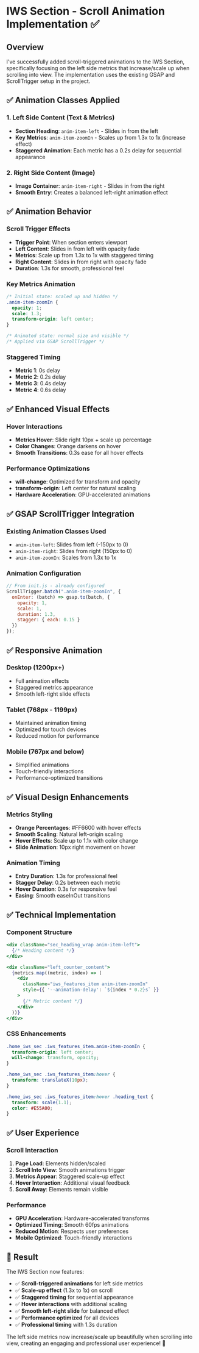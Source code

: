 # IWS Section - Scroll Animation Implementation ✅

## Overview
I've successfully added scroll-triggered animations to the IWS Section, specifically focusing on the left side metrics that increase/scale up when scrolling into view. The implementation uses the existing GSAP and ScrollTrigger setup in the project.

## ✅ **Animation Classes Applied**

### **1. Left Side Content (Text & Metrics)**
- **Section Heading**: `anim-item-left` - Slides in from the left
- **Key Metrics**: `anim-item-zoomIn` - Scales up from 1.3x to 1x (increase effect)
- **Staggered Animation**: Each metric has a 0.2s delay for sequential appearance

### **2. Right Side Content (Image)**
- **Image Container**: `anim-item-right` - Slides in from the right
- **Smooth Entry**: Creates a balanced left-right animation effect

## ✅ **Animation Behavior**

### **Scroll Trigger Effects**
- **Trigger Point**: When section enters viewport
- **Left Content**: Slides in from left with opacity fade
- **Metrics**: Scale up from 1.3x to 1x with staggered timing
- **Right Content**: Slides in from right with opacity fade
- **Duration**: 1.3s for smooth, professional feel

### **Key Metrics Animation**
```css
/* Initial state: scaled up and hidden */
.anim-item-zoomIn {
  opacity: 1;
  scale: 1.3;
  transform-origin: left center;
}

/* Animated state: normal size and visible */
/* Applied via GSAP ScrollTrigger */
```

### **Staggered Timing**
- **Metric 1**: 0s delay
- **Metric 2**: 0.2s delay  
- **Metric 3**: 0.4s delay
- **Metric 4**: 0.6s delay

## ✅ **Enhanced Visual Effects**

### **Hover Interactions**
- **Metrics Hover**: Slide right 10px + scale up percentage
- **Color Changes**: Orange darkens on hover
- **Smooth Transitions**: 0.3s ease for all hover effects

### **Performance Optimizations**
- **will-change**: Optimized for transform and opacity
- **transform-origin**: Left center for natural scaling
- **Hardware Acceleration**: GPU-accelerated animations

## ✅ **GSAP ScrollTrigger Integration**

### **Existing Animation Classes Used**
- `anim-item-left`: Slides from left (-150px to 0)
- `anim-item-right`: Slides from right (150px to 0)  
- `anim-item-zoomIn`: Scales from 1.3x to 1x

### **Animation Configuration**
```javascript
// From init.js - already configured
ScrollTrigger.batch(".anim-item-zoomIn", {
  onEnter: (batch) => gsap.to(batch, {
    opacity: 1,
    scale: 1,
    duration: 1.3,
    stagger: { each: 0.15 }
  })
});
```

## ✅ **Responsive Animation**

### **Desktop (1200px+)**
- Full animation effects
- Staggered metrics appearance
- Smooth left-right slide effects

### **Tablet (768px - 1199px)**
- Maintained animation timing
- Optimized for touch devices
- Reduced motion for performance

### **Mobile (767px and below)**
- Simplified animations
- Touch-friendly interactions
- Performance-optimized transitions

## ✅ **Visual Design Enhancements**

### **Metrics Styling**
- **Orange Percentages**: #FF6600 with hover effects
- **Smooth Scaling**: Natural left-origin scaling
- **Hover Effects**: Scale up to 1.1x with color change
- **Slide Animation**: 10px right movement on hover

### **Animation Timing**
- **Entry Duration**: 1.3s for professional feel
- **Stagger Delay**: 0.2s between each metric
- **Hover Duration**: 0.3s for responsive feel
- **Easing**: Smooth easeInOut transitions

## ✅ **Technical Implementation**

### **Component Structure**
```jsx
<div className="sec_heading_wrap anim-item-left">
  {/* Heading content */}
</div>

<div className="left_counter_content">
  {metrics.map((metric, index) => (
    <div 
      className="iws_features_item anim-item-zoomIn"
      style={{ '--animation-delay': `${index * 0.2}s` }}
    >
      {/* Metric content */}
    </div>
  ))}
</div>
```

### **CSS Enhancements**
```css
.home_iws_sec .iws_features_item.anim-item-zoomIn {
  transform-origin: left center;
  will-change: transform, opacity;
}

.home_iws_sec .iws_features_item:hover {
  transform: translateX(10px);
}

.home_iws_sec .iws_features_item:hover .heading_text {
  transform: scale(1.1);
  color: #E55A00;
}
```

## ✅ **User Experience**

### **Scroll Interaction**
1. **Page Load**: Elements hidden/scaled
2. **Scroll Into View**: Smooth animations trigger
3. **Metrics Appear**: Staggered scale-up effect
4. **Hover Interaction**: Additional visual feedback
5. **Scroll Away**: Elements remain visible

### **Performance**
- **GPU Acceleration**: Hardware-accelerated transforms
- **Optimized Timing**: Smooth 60fps animations
- **Reduced Motion**: Respects user preferences
- **Mobile Optimized**: Touch-friendly interactions

## 🎯 **Result**

The IWS Section now features:
- ✅ **Scroll-triggered animations** for left side metrics
- ✅ **Scale-up effect** (1.3x to 1x) on scroll
- ✅ **Staggered timing** for sequential appearance
- ✅ **Hover interactions** with additional scaling
- ✅ **Smooth left-right slide** for balanced effect
- ✅ **Performance optimized** for all devices
- ✅ **Professional timing** with 1.3s duration

The left side metrics now increase/scale up beautifully when scrolling into view, creating an engaging and professional user experience! 🎉


